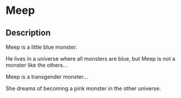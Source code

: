 # Meep

## Description

Meep is a little blue monster.

He lives in a universe where all monsters are blue, but Meep is not a monster like the others...

Meep is a transgender monster...

She dreams of becoming a pink monster in the other universe.
